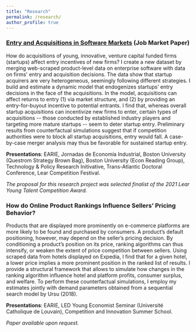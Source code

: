 ```yaml
---
title: "Research"
permalink: /research/
author_profile: true
---
```



### [Entry and Acquisitions in Software Markets](https://luiseeisfeld.github.io/assets/docs/JMP_Eisfeld_TSE.pdf) (Job Market Paper)

How do acquisitions of young, innovative, venture capital funded firms (startups) affect entry incentives of new firms? I create a new dataset by merging web-scraped product-level data on enterprise software with data on firms' entry and acquisition decisions. The data show that startup acquirers are very heterogeneous, seemingly following different strategies. I build and estimate a dynamic model that endogenizes startups’ entry decisions in the face of the acquisitions. In the model, acquisitions can affect returns to entry (1) via market structure, and (2) by providing an entry-for-buyout incentive to potential entrants. I find that, whereas overall startup acquisitions can incentivize new firms to enter, certain types of acquisitions -- those conducted by established industry players and targeting more mature startups -- seem to deter startup entry. Preliminary results from counterfactual simulations suggest that if competition authorities were to block all startup acquisitions, entry would fall. A case-by-case merger analysis may thus be favorable for sustained startup entry.
 
**Presentations**: EARIE, Jornadas de Economía Industrial, Boston University (Questrom Strategy Brown Bag), Boston University (Econ Reading Group), Technology & Policy Research Initivative, Trans-Atlantic Doctoral Conference, Lear Competition Festival.

_The proposal for this research project was selected finalist of the 2021 Lear Young Talent Competition Award._

### How do Online Product Rankings Influence Sellers’ Pricing Behavior?

Products that are displayed more prominently on e-commerce platforms are more likely to be found and purchased by consumers. A product’s default positioning, however, may depend on the seller’s pricing decision. By conditioning a product’s position on its price, ranking algorithms can thus intensify, or weaken the extent of price competition between sellers. Using scraped data from hotels displayed on Expedia, I find that for a given hotel, a lower price implies a more prominent position in the ranked list of results. I provide a structural framework that allows to simulate how changes in the ranking algorithm influence hotel and platform profits, consumer surplus, and welfare. To perform these counterfactual simulations, I employ my estimates jointly with demand parameters obtained from a sequential search model by Ursu (2018). 

**Presentations**: EARIE, LED Young Economist Seminar (Université Catholique de Louvain), Competition and Innovation Summer School.

_Paper available upon request._



